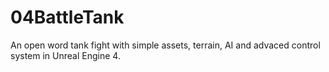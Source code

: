 # 04BattleTank
An open word tank fight with simple assets, terrain, AI and advaced control system in Unreal Engine 4.
